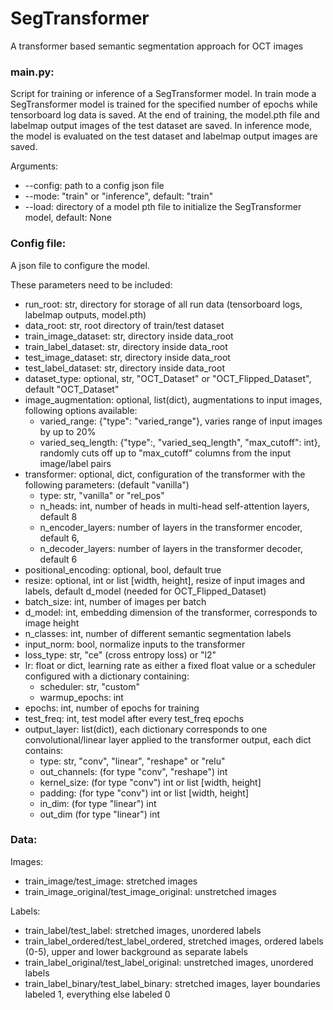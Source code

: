 # SegTransformer

A transformer based semantic segmentation approach for OCT images

### main.py:
Script for training or inference of a SegTransformer model. In train mode a SegTransformer model is trained for the specified number of epochs while tensorboard log data is saved. At the end of training, the model.pth file and labelmap output images of the test dataset are saved. In inference mode, the model is evaluated on the test dataset and labelmap output images are saved.

Arguments:
- --config: path to a config json file
- --mode: "train" or "inference", default: "train"
- --load: directory of a model pth file to initialize the SegTransformer model, default: None

### Config file:
A json file to configure the model.

These parameters need to be included:

- run_root: str, directory for storage of all run data (tensorboard logs, labelmap outputs, model.pth)
- data_root: str, root directory of train/test dataset
- train_image_dataset: str, directory inside data_root
- train_label_dataset: str, directory inside data_root
- test_image_dataset: str, directory inside data_root
- test_label_dataset: str, directory inside data_root
- dataset_type: optional, str, "OCT_Dataset" or "OCT_Flipped_Dataset", default "OCT_Dataset"
- image_augmentation: optional, list(dict), augmentations to input images, following options available:
  - varied_range: {"type": "varied_range"}, varies range of input images by up to 20%
  - varied_seq_length: {"type":, "varied_seq_length", "max_cutoff": int}, randomly cuts off up to "max_cutoff" columns from the input image/label pairs
- transformer: optional, dict, configuration of the transformer with the following parameters: (default "vanilla")
  - type: str, "vanilla" or "rel_pos"
  - n_heads: int, number of heads in multi-head self-attention layers, default 8
  - n_encoder_layers: number of layers in the transformer encoder, default 6,
  - n_decoder_layers: number of layers in the transformer decoder, default 6
- positional_encoding: optional, bool, default true
- resize: optional, int or list [width, height], resize of input images and labels, default d_model (needed for OCT_Flipped_Dataset)
- batch_size: int, number of images per batch
- d_model: int, embedding dimension of the transformer, corresponds to image height
- n_classes: int, number of different semantic segmentation labels
- input_norm: bool, normalize inputs to the transformer
- loss_type: str, "ce" (cross entropy loss) or "l2"
- lr: float or dict, learning rate as either a fixed float value or a scheduler configured with a dictionary containing:
  - scheduler: str, "custom"
  - warmup_epochs: int
- epochs: int, number of epochs for training
- test_freq: int, test model after every test_freq epochs
- output_layer: list(dict), each dictionary corresponds to one convolutional/linear layer applied to the transformer output, each dict contains:
  - type: str, "conv", "linear", "reshape" or "relu"
  - out_channels: (for type "conv", "reshape") int
  - kernel_size: (for type "conv") int or list [width, height]
  - padding: (for type "conv") int or list [width, height]
  - in_dim: (for type "linear") int
  - out_dim (for type "linear") int

### Data:
Images:
- train_image/test_image: stretched images
- train_image_original/test_image_original: unstretched images

Labels:
- train_label/test_label: stretched images, unordered labels
- train_label_ordered/test_label_ordered, stretched images, ordered labels (0-5), upper and lower background as separate labels
- train_label_original/test_label_original: unstretched images, unordered labels
- train_label_binary/test_label_binary: stretched images, layer boundaries labeled 1, everything else labeled 0